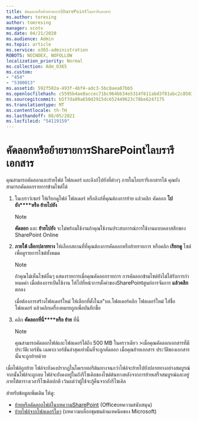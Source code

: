```yaml
---
title: คัดลอกหรือย้ายรายการSharePointไลบรารีเอกสาร
ms.author: toresing
author: tomresing
manager: scotv
ms.date: 04/21/2020
ms.audience: Admin
ms.topic: article
ms.service: o365-administration
ROBOTS: NOINDEX, NOFOLLOW
localization_priority: Normal
ms.collection: Adm_O365
ms.custom:
- "454"
- "5300013"
ms.assetid: 592f502a-493f-4bf4-adc3-5bc8aea87bb5
ms.openlocfilehash: c5595b4ae8accec71bc964bb34e5314f611abd3f81abc2c8503e176389f62045
ms.sourcegitcommit: b5f7da89a650d2915dc652449623c78be6247175
ms.translationtype: MT
ms.contentlocale: th-TH
ms.lasthandoff: 08/05/2021
ms.locfileid: "54119159"
---
```

# <a name="copy-or-move-items-in-a-sharepoint-document-library"></a>คัดลอกหรือย้ายรายการSharePointไลบรารีเอกสาร

คุณสามารถคัดลอกและย้ายไฟล์ โฟลเดอร์ และลิงก์ไปยังที่ต่างๆ ภายในไลบรารีเอกสารได้ คุณยังสามารถคัดลอกรายการข้ามไซต์ได้ 
  
1. ในเบราว์เซอร์ ให้เรียกดูไฟล์ โฟลเดอร์ หรือลิงก์ที่คุณต้องการย้าย แล้วคลิก คัดลอก **ไปยัง****หรือ ย้ายไปยัง**

    > [!NOTE]
    > **คัดลอก** และ **ย้ายไปยัง** จะไม่พร้อมใช้งานถ้าคุณใช้งานประสบการณ์การใช้งานแบบคลาสสิกของ SharePoint Online
  
2. **ภายใต้ เลือกปลายทาง** ให้เลือกสถานที่ที่คุณต้องการคัดลอกหรือย้ายรายการ หรือคลิก **เรียกดู** ไซต์ เพื่อดูรายการไซต์ทั้งหมด

    > [!NOTE]
    > ถ้าคุณไม่เห็นไซต์อื่นๆ แสดงรายการเมื่อคุณคัดลอกรายการ การคัดลอกข้ามไซต์ยังไม่ได้รับการกําหนดค่า เมื่อต้องการเปิดใช้งาน ให้ไปที่หน้าการตั้งค่าของSharePointศูนย์การจัดการ **แล้วคลิก** ตกลง
  
    เมื่อต้องการสร้างโฟลเดอร์ใหม่ ให้เลือกที่ตั้งในล"บล.โฟลเดอร์คลิก โฟลเดอร์ใหม่ ใส่ชื่อโฟลเดอร์ แล้วคลิกเครื่องหมายถูกเพื่อบันทึกชื่อ

3. คลิก **คัดลอกที่นี่****หรือ ย้าย** ที่นี่

    > [!NOTE]
    > คุณสามารถคัดลอกไฟล์และโฟลเดอร์ได้ถึง 500 MB ในคราวเดียว >เมื่อคุณคัดลอกเอกสารที่มีประวัติเวอร์ชัน เฉพาะเวอร์ชันล่าสุดเท่านั้นที่จะถูกคัดลอก เมื่อคุณย้ายเอกสาร ประวัติของเอกสารนั้นจะถูกย้ายด้วย
  
 เมื่อไฟล์ถูกย้าย ไฟล์จะยังคงปรากฏในไดเรกทอรีต้นทางจนกว่าไฟล์จะย้ายไปยังปลายทางอย่างสมบูรณ์ จากนั้นไฟล์จะถูกลบ ไฟล์จะยังคงอยู่ในถังรีไซเคิลของไซต์ต้นทางหลังจากการย้ายเสร็จสมบูรณ์และอยู่ภายใต้ตารางเวลารีไซเคิลปกติ เว้นแต่ว่าผู้ใช้จะกู้คืนจากถังรีไซเคิล

สำหรับข้อมูลเพิ่มเติม ให้ดู:

 - [ย้ายหรือคัดลอกไฟล์ในบทความSharePoint](https://support.office.com/article/move-or-copy-files-in-sharepoint-00e2f483-4df3-46be-a861-1f5f0c1a87bc) (Officeบทความสนับสนุน)
 - [ย้ายไฟล์จากโฟลเดอร์ใดๆ](https://techcommunity.microsoft.com/t5/Microsoft-SharePoint-Blog/Now-move-files-anywhere-in-Office-365-SharePoint-and-OneDrive/ba-p/146973) (บทความบล็อกชุมชนด้านเทคนิคของ Microsoft)  